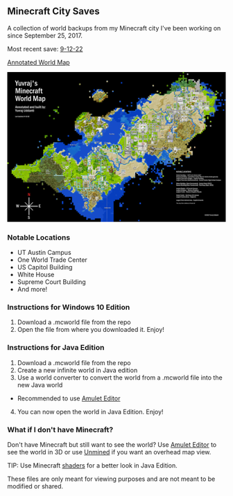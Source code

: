 ## Minecraft City Saves

A collection of world backups from my Minecraft city I've been working on since September 25, 2017.

Most recent save: [9-12-22](https://github.com/yuddanti/Minecraft-City/blob/bc562594a1e53f6c489b3419d83b94cccc8295c1/The%20Hotel%209-12-22.mcworld)

[Annotated World Map](https://github.com/yuddanti/Minecraft-City/blob/bedf823365104a787774f196381d1fa8cc050a7f/The%20Hotel%20World%20Map%20UPDATED%209-12-22.png)

![Annotated World Map](https://github.com/yuddanti/Minecraft-City/blob/bedf823365104a787774f196381d1fa8cc050a7f/The%20Hotel%20World%20Map%20UPDATED%209-12-22.png?raw=true "Annotated World Map")

### Notable Locations
- UT Austin Campus
- One World Trade Center
- US Capitol Building
- White House
- Supreme Court Building
- And more!

### Instructions for Windows 10 Edition
1. Download a .mcworld file from the repo
2. Open the file from where you downloaded it. Enjoy!

### Instructions for Java Edition
1. Download a .mcworld file from the repo
2. Create a new infinite world in Java edition
3. Use a world converter to convert the world from a .mcworld file into the new Java world
- Recommended to use [Amulet Editor](https://www.amuletmc.com/)
4. You can now open the world in Java Edition. Enjoy!

### What if I don't have Minecraft?
Don't have Minecraft but still want to see the world? Use [Amulet Editor](https://www.amuletmc.com/) to see the world in 3D
or use [Unmined](https://unmined.net/) if you want an overhead map view.

TIP: Use Minecraft [shaders](https://sildurs-shaders.github.io/downloads/) for a better look in Java Edition.

These files are only meant for viewing purposes and are not meant to be modified or shared.
